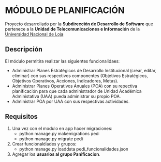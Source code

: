 MÓDULO DE PLANIFICACIÓN
==========================================================

Proyecto desarrollado por la **Subdirección de Desarrollo de Software** que pertenece
a la **Unidad de Telecomunicaciones e Información** de la [Universidad Nacional de Loja](http://www.unl.edu.ec)

Descripción
-----------
El módulo permitira realizar las siguientes funcionalidaes:

* Administrar Planes Estratégicos de Desarrollo Institucional (crear, editar, eliminar) con sus respectivos componentes (Objetivos Estratégicos, Objetivos Operativos, Acciones, Indicadores, Metas).
* Administrar Planes Operativos Anuales (POA) con su repectiva planificación para que cada administrador de Unidad Académica Administativa (UAA) pueda administrar su propio POA.
* Administrar POA por UAA con sus respectivas actividades.

Requisitos
----------
1. Una vez con el modulo en app hacer migraciones:
    * python manage.py makemigrations pedi
    * python manage.py migrate pedi
2. Crear funcionaldiades y grupos:
    * python manage.py loaddata pedi_funcionalidades.json
3. Agregar los **usuarios al grupo Panificacion**.       
